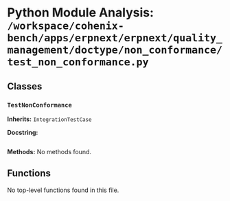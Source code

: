 # Python Module Analysis: `/workspace/cohenix-bench/apps/erpnext/erpnext/quality_management/doctype/non_conformance/test_non_conformance.py`

## Classes

### `TestNonConformance`
**Inherits:** `IntegrationTestCase`


**Docstring:**
```

```

**Methods:**
No methods found.




## Functions

No top-level functions found in this file.
